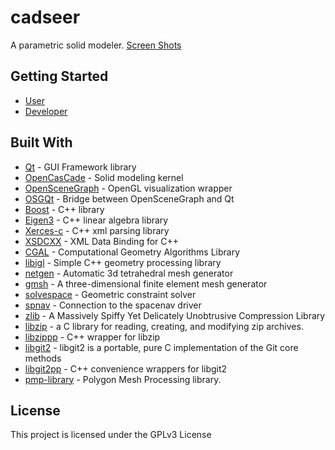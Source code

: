 # cadseer

A parametric solid modeler. [Screen Shots](https://gitlab.com/blobfish/cadseer/-/wikis/screenshots)

## Getting Started

* [User](https://gitlab.com/blobfish/cadseer/-/wikis/user)
* [Developer](https://gitlab.com/blobfish/cadseer/-/wikis/developer)

## Built With

* [Qt](https://www.qt.io/) - GUI Framework library
* [OpenCasCade](https://www.opencascade.com/) - Solid modeling kernel
* [OpenSceneGraph](http://www.openscenegraph.org/) - OpenGL visualization wrapper
* [OSGQt](https://github.com/openscenegraph/osgQt) - Bridge between OpenSceneGraph and Qt
* [Boost](http://www.boost.org/) - C++ library
* [Eigen3](http://eigen.tuxfamily.org/index.php?title=Main_Page) - C++ linear algebra library
* [Xerces-c](http://xerces.apache.org/xerces-c/) - C++ xml parsing library
* [XSDCXX](http://www.codesynthesis.com/products/xsd/) - XML Data Binding for C++
* [CGAL](https://www.cgal.org/) - Computational Geometry Algorithms Library
* [libigl](http://libigl.github.io/libigl/) - Simple C++ geometry processing library
* [netgen](https://sourceforge.net/projects/netgen-mesher/) - Automatic 3d tetrahedral mesh generator
* [gmsh](http://gmsh.info/) - A three-dimensional finite element mesh generator
* [solvespace](http://solvespace.com/index.pl/) - Geometric constraint solver
* [spnav](http://spacenav.sourceforge.net/) - Connection to the spacenav driver
* [zlib](https://zlib.net/) - A Massively Spiffy Yet Delicately Unobtrusive Compression Library
* [libzip](https://libzip.org/) - a C library for reading, creating, and modifying zip archives.
* [libzippp](https://github.com/ctabin/libzippp) - C++ wrapper for libzip 
* [libgit2](https://libgit2.org/) - libgit2 is a portable, pure C implementation of the Git core methods 
* [libgit2pp](https://github.com/marcelocantos/libgit2pp) - C++ convenience wrappers for libgit2 
* [pmp-library](http://www.pmp-library.org/) - Polygon Mesh Processing library. 


## License

This project is licensed under the GPLv3 License
